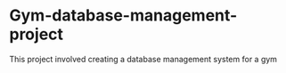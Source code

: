# Gym-database-management-project
This project involved creating a database management system for a gym
